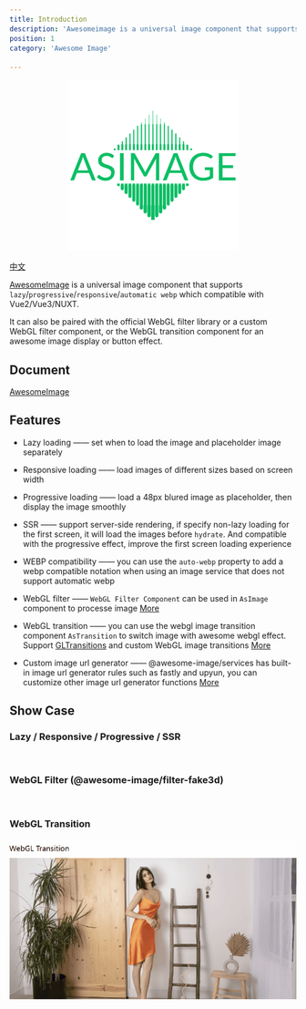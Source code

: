 ```yaml
---
title: Introduction
description: 'Awesomeimage is a universal image component that supports `lazy`/`progressive`/`responsive`/`automatic webp` which compatible with Vue2/Vue3/NUXT.It can also be paired with the official WebGL filter library or a custom WebGL filter component, or the WebGL transition component for a cooler photo display or button effect.'
position: 1
category: 'Awesome Image'

---
```

<div style="text-align: center;">
<img src="./docs/static/icon.png" style="width: 300px;"/>
</div>

[中文](README.zh.md)

[AwesomeImage](https://awesome-image.vercel.app) is a universal image component that supports `lazy`/`progressive`/`responsive`/`automatic webp` which compatible with Vue2/Vue3/NUXT.

It can also be paired with the official WebGL filter library or a custom WebGL filter component, or the WebGL transition component for an awesome image display or button effect.
## Document
[AwesomeImage](https://awesome-image.vercel.app)

## Features

- Lazy loading —— set when to load the image and placeholder image separately
- Responsive loading  ——   load images of different sizes based on screen width
- Progressive loading  ——  load a 48px blured image as placeholder, then display the image smoothly
- SSR  ——  support server-side rendering, if specify non-lazy loading for the first screen, it will load the images before `hydrate`. And compatible with the progressive effect, improve the first screen loading experience
- WEBP compatibility —— you can use the `auto-webp` property to add a webp compatible notation when using an image service that does not support automatic webp
- WebGL filter —— `WebGL Filter Component` can be used in `AsImage` component to processe image [More](https://awesome-image.vercel.app/filter/introduction)

- WebGL transition  ——  you can use the webgl image transition component `AsTransition` to switch image with awesome webgl effect. Support [GLTransitions](https://gl-transitions.com/) and custom WebGL image transitions [More](https://awesome-image.vercel.app/transition/introduction)
- Custom image url generator  ——  @awesome-image/services has built-in image url generator rules such as fastly and upyun, you can customize other image url generator functions [More](https://awesome-image.vercel.app/url)

## Show Case
### Lazy / Responsive / Progressive / SSR
<img src="./docs/static/show.gif" alt=""/>

### WebGL Filter (@awesome-image/filter-fake3d)
<img src="./docs/static/fake3d.gif" alt=""/>

### WebGL Transition
<img src="./docs/static/transition.gif" alt=""/>


